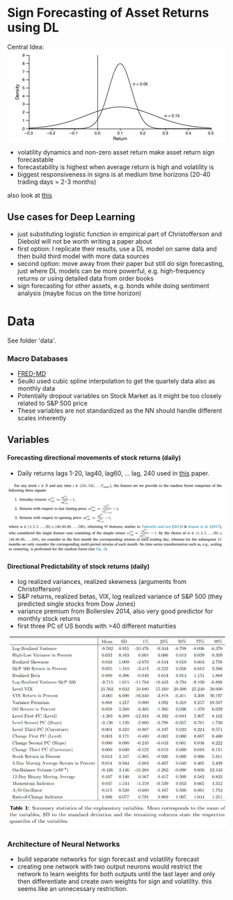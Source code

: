 # Sign Forecasting of Asset Returns using DL

Central Idea: 
![alt text](img/basic_idea.png)

- volatility dynamics and non-zero asset return make asset return sign forecastable
- forecastability is highest when average return is high and volatility is 
- biggest responsiveness in signs is at medium time horizons (20-40 trading days = 2-3 months)


also look at [this](https://www.sciencedirect.com/science/article/pii/S106294081730400X?casa_token=y68X7c_uhg8AAAAA:yBf9pr5pouUoMQ0M-ni2ZGBplqIOhsoDMeLGgn0DPkdHEIq4AAJ7_TWebZhtmtDVMMpR3ea_rsU)

## Use cases for Deep Learning
- just substituting logistic function in empirical part of Christofferson and Diebold will not be worth writing a paper about
- first option: I replicate their results, use a DL model on same data and then build third model with more data sources
- second option: move away from their paper but still do sign forecasting, just where DL models can be more powerful, e.g. high-frequency returns or using detailed data from order books
- sign forecasting for other assets, e.g. bonds while doing sentiment analysis (maybe focus on the time horizon)


# Data

See folder 'data'.

### Macro Databases 
- [FRED-MD](https://www.stlouisfed.org/research/economists/mccracken/fred-databases)
- Seulki used cubic spline interpolation to get the quartely data also as monthly data
- Potentially dropout variables on Stock Market as it might be too closely related to S&P 500 price
- These variables are not standardized as the NN should handle different scales inherently

## Variables
#### Forecasting directional movements of stock returns (daily)
- Daily returns lags 1-20, lag40, lag60, ... lag, 240 used in [this](https://pdf.sciencedirectassets.com/273054/1-s2.0-S1544612322X00032/1-s2.0-S1544612321003202/main.pdf?X-Amz-Security-Token=IQoJb3JpZ2luX2VjEJ%2F%2F%2F%2F%2F%2F%2F%2F%2F%2F%2FwEaCXVzLWVhc3QtMSJHMEUCIQDvb7kARhedri2mkifmQ6YA6GQ%2BsWiICTXxzzRmuJ1XWgIgNirfMh8FDamOSBCqwYbp4HrgdSx7F5jJjkjgRSv6RDgqswUISBAFGgwwNTkwMDM1NDY4NjUiDDlj6kxrnJjqpj9%2FKyqQBXfF574aKoqSO%2FvTboHoo9u0WYQndP%2BzU4Wpzp0GaGoqTitW4nGBxyoXDlFCcmetFx7uN8znh9FJGYhP1j49DnTL1x1Fz08wsQhnlZxhk7gnifwxUhed7LV9kEGij%2BBdODR%2BY%2B8wywKcShut0VolnHT0ZxAI9rq9sevw7iV4OY3U4dxAIg8tsr1220t5%2BmvctgZensyKPy18zMWQQ3OhtVP2X8%2B4z%2F6OqfdRh7n1FOSFrnddAJSOeOBCL%2FXit8%2FlawE9h5ekx6MTCTEjBfIAI5bdC7s0whUZsRhabe26l%2BxNSchBbuUNvDhv0sOMNhuacnyeX5PC6kx3NVSfjG7cwygdoy5TQpTBjr8Bv1FU6PbqgBjbEFk4pIi9jq7MLQn%2FIq6IRsfe6MyFD4E2dYBvyDASpCap5MOf4QplXq%2BTVbV3%2FvHR%2BhwNJiym8BeSTk5yPJGkJp9CfgHc9uT7BGw87jcRqUAnaRb1z%2FEsFbLjyah%2BykUvF1K8FVPWMP4KeMHu169nhSOVtj5VlM33ThZ9jvp6cqSOR6z7fPz1jloBqQ1uV6saglhdiuBS%2FObFlQ%2F5HjImUQNRcHlpMuaA3pcpNYFtj31M%2Bm18YyV10uhYN5dqk3aM%2F4zNXJtMcf1HI%2FPVoaPnPGTopYHHVpmeRg0j5XR8N7zz5tZEWeI4iNzYT6MYQqPweuPUwH1t0H538NjhRGBdL5fpe9isPiwclXAbX7S%2FR8qRad%2FlgRaMojF%2BsK4DyHy009S2GhIeEjVtEDI98Am7pkH78JdLtjXl%2BEaRqbWr0oOUhdVfS%2Fq9bWDbefe%2BCWd%2BTDSrR1o1tWb1yOdPYkW44o8lTfhh3fJoBNt%2FR0PUq53eZinhHaVVAZkPbUKpMPuktMcGOrEBLce%2FpD82zji8qYqWWudGI2KetK2rf3ibURMConDkfOgTsvKhx1%2FvHtApKbPPssLQc2v81J8zvSiTXcNoPDBXfEAbFoC1PeTOdmsWXmG1auesEpHUw9Rl3DIJL3qVNmXyNu72ME8387NHopCW36JZdbN2uSak24cTfhjOhUrOaEAJCz%2B%2B2fduy6TIYMGHOz%2BZ6hSbklbInvpeuSHoEHidcEHLgkD6xLlUghGhWSQOtSMs&X-Amz-Algorithm=AWS4-HMAC-SHA256&X-Amz-Date=20251013T154201Z&X-Amz-SignedHeaders=host&X-Amz-Expires=300&X-Amz-Credential=ASIAQ3PHCVTYRE6DBNH5%2F20251013%2Fus-east-1%2Fs3%2Faws4_request&X-Amz-Signature=1deb177052509cf051bb9147f2f5e26d9344c4d484454cdf9b14595f6c34f10c&hash=a20690de278e1cdb0c78ddd640ec779b2e024cf2894ecb63b1d7c078e6ef9f54&host=68042c943591013ac2b2430a89b270f6af2c76d8dfd086a07176afe7c76c2c61&pii=S1544612321003202&tid=spdf-8012b1d0-4b20-426b-b223-3f88be022e2f&sid=510151aa67e462423919b33547c6ea2f32c9gxrqb&type=client&tsoh=d3d3LnNjaWVuY2VkaXJlY3QuY29t&rh=d3d3LnNjaWVuY2VkaXJlY3QuY29t&ua=1e015c5b0b0809560000&rr=98dff1cb194f6add&cc=de) paper.

![alt text](img/image.png)

#### Directional Predictability of stock returns (daily)
- log realized variances, realized skewness (arguments from Christofferson)
- S&P returns, realized betas, VIX, log realized variance of S&P 500 (they predicted single stocks from Dow Jones)
- variance premium from Bollerslev 2014, also very good predictor for monthly stock returns
- first three PC of US bonds with >40 different maturities

![alt text](img/image-1.png)



### Architecture of Neural Networks
- build separate networks for sign forecast and volatility forecast
- creating one network with two output neurons would restrict the network to learn weights for both outputs until the last layer and only then differentiate and create own weights for sign and volatility. this seems like an unnecessary restriction.